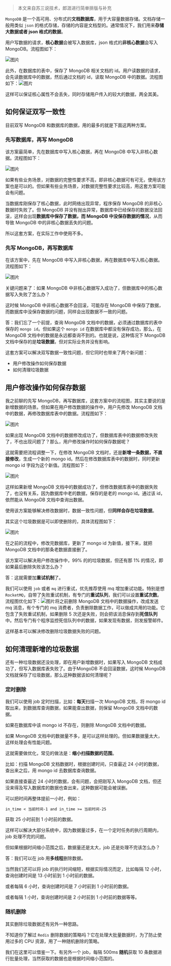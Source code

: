 > 本文来自苏三说技术，郎涯进行简单排版与补充

`MongoDB` 是一个高可用、分布式的**文档数据库**，用于大容量数据存储。文档存储一般用类似 `json` 的格式存储，存储的内容是文档型的。通常情况下，我们用来**存储大数据或者 json 格式的数据**。

用户写数据的请求，**核心数据**会被写入数据库，json 格式的**非核心数据**会写入 MongoDB。流程图如下：

![图片](https://img-note.langyastudio.com/202212050907421.png?x-oss-process=style/watermark)

此外，在数据库的表中，保存了 MongoDB 相关文档的 id。用户读数据的请求，会先读数据库中的数据，然后通过文档的 id，读取 MongoDB 中的数据。流程图如下：![图片](https://img-note.langyastudio.com/202212050907070.png?x-oss-process=style/watermark)

这样可以保证核心属性不会丢失，同时存储用户传入的较大的数据，两全其美。



## 如何保证双写一致性

目前双写 MongoDB 和数据库的数据，用的最多的就是下面这两种方案。

### 先写数据库，再写 MongoDB

该方案最简单，先在数据库中写入核心数据，再在 MongoDB 中写入非核心数据。流程图如下：

![图片](https://img-note.langyastudio.com/202212050907966.png?x-oss-process=style/watermark)

如果有些业务场景，对数据的完整性要求不高，即非核心数据可有可无，使用该方案也是可以的。但如果有些业务场景，对数据完整性要求比较高，用这套方案可能会有问题。

当数据库刚保存了核心数据，此时网络出现异常，程序保存 MongoDB 的非核心数据时失败了。但 MongoDB 并没有抛出异常，数据库中已经保存的数据没法回滚，这样会出现**数据库中保存了数据，而 MongoDB 中没保存数据的情况**，从而导致 MongoDB 中的非核心数据丢失的问题。

所以这套方案，在实际工作中使用不多。



### 先写 MongoDB，再写数据库

在该方案中，先在 MongoDB 中写入非核心数据，再在数据库中写入核心数据。流程图如下：

![图片](https://img-note.langyastudio.com/202212050907675.png?x-oss-process=style/watermark)

关键问题来了：如果 MongoDB 中非核心数据写入成功了，但数据库中的核心数据写入失败了怎么办？

这时候 MongoDB 中非核心数据不会回滚，可能存在 MongoDB 中保存了数据，而数据库中没保存数据的问题，同样会出现数据不一致的问题。

答：我们忘了一个前提，查询 MongoDB 文档中的数据，必须通过数据库的表中保存的 `mongo id`。但如果这个 `mongo id` 在数据库中都没有保存成功，那么，在 MongoDB 文档中的数据是永远都查询不到的。也就是说，这种情况下 MongoDB 文档中保存的是**垃圾数据**，但对实际业务并没有影响。

这套方案可以解决双写数据一致性问题，但它同时也带来了两个新问题：

- 用户修改操作如何保存数据
- 如何清理垃圾数据



## 用户修改操作如何保存数据

我之前聊的先写 MongoDB，再写数据库，这套方案中的流程图，其实主要说的是新增数据的场景。但如果在用户修改数据的操作中，用户先修改 MongoDB 文档中的数据，再修改数据库表中的数据。流程图如下：

![图片](https://img-note.langyastudio.com/202212050907580.png?x-oss-process=style/watermark)

如果出现 MongoDB 文档中的数据修改成功了，但数据库表中的数据修改失败了，不也出现问题了？那么，用户修改操作时如何保存数据呢？

这就需要把流程调整一下，在修改 MongoDB 文档时，还是**新增一条数据，不直接修改**，生成一个新的 mongo id。然后在修改数据库表中的数据时，同时更新 mongo id 字段为这个新值。流程图如下：

![图片](https://img-note.langyastudio.com/202212050907387.png?x-oss-process=style/watermark)

这样如果新增 MongoDB 文档中的数据成功了，但修改数据库表中的数据失败了，也没有关系，因为数据库中老的数据，保存的是老的 mongo id。通过该 id，依然能从 MongoDB 文档中查询出数据。

使用该方案能够解决修改数据时，数据一致性问题，但**同样会存在垃圾数据**。



其实这个垃圾数据是可以即使删除的，具体流程图如下：

![图片](https://img-note.langyastudio.com/202212050907901.png?x-oss-process=style/watermark)

在之前的流程中，修改完数据库，更新了 mongo id 为新值，接下来，就把 MongoDB 文档中的那条老数据直接删了。

该方案可以解决用户修改操作中，99% 的的垃圾数据，但还有那 1% 的情况，即如果最后删除失败该怎么办？

答：这就需要加**重试机制**了。

我们可以使用 `job` 或者 `mq` 进行重试，优先推荐使用 mq 增加重试功能。特别是想 `RocketMQ`，自带了失败重试机制，有专门的**重试队列**，我们可以设置**重试次数**。流程图优化如下：![图片](https://img-note.langyastudio.com/202212050907786.png?x-oss-process=style/watermark)将之前删除 MongoDB 文档中的数据操作，改成发送 mq 消息，有个专门的 mq 消费者，负责删除数据工作，可以做成共用的功能。它包含了失败重试机制，如果删除 5 次还是失败，则会把该消息保存到**死信队列**中。然后专门有个程序监控死信队列中的数据，如果发现有数据，则发报警邮件。

这样基本可以解决修改删除垃圾数据失败的问题。



## 如何清理新增的垃圾数据

还有一种垃圾数据还没处理，即在用户新增数据时，如果写入 MongoDB 文档成功了，但写入数据库表失败了。由于MongoDB 不会回滚数据，这时候 MongoDB 文档就保存了垃圾数据，那么这种数据该如何清理呢？



### 定时删除

我们可以使用 job 定时扫描，比如：**每天**扫描一次 MongoDB 文档，将 mongo id 取出来，到数据库查询数据，如果能查出数据，则保留 MongoDB 文档中的数据。

如果在数据库中该 mongo id 不存在，则删除 MongoDB 文档中的数据。

如果 MongoDB 文档中的数据量不多，是可以这样处理的。但如果数据量太大，这样处理会有性能问题。

这就需要做优化，常见的做法是：**缩小扫描数据的范围**。

比如：扫描 MongoDB 文档数据时，根据创建时间，只查最近 24 小时的数据，查出来之后，用 mongo id 去数据库查询数据。

如果直接查最近 24 小时的数据，会有问题，会把刚写入 MongoDB 文档，但还没来得及写入数据库的数据也查出来，这种数据可能会被误删。

可以把时间再整体提前一小时，例如：

```
in_time < 当前时间-1 and in_time >= 当前时间-25
```

获取 25 小时前到 1 小时前的数据。

这样可以解决大部分系统中，因为数据量过多，在一个定时任务的执行周期内，job 处理不完的问题。

但如果根据时间缩小范围之后，数据量还是太大，job 还是处理不完该怎么办？

答：我们可以在 job 用**多线程**删除数据。

当然我们还可以将 job 的执行时间缩短，根据实际情况而定，比如每隔 12 小时，查询创建时间是 13 小时前到 1 小时前的数据。

或者每隔 6 小时，查询创建时间是 7 小时前到 1 小时前的数据。

或者每隔 1 小时，查询创建时间是 2 小时前到 1 小时前的数据等等。



### 随机删除

其实删除垃圾数据还有另外一种思路。

不知道你了解过 `Redis` 删除数据的策略吗？它在处理大批量数据时，为了防止使用过多的 CPU 资源，用了一种随机删除的策略。

我们在这里可以借鉴一下。有另外一个 job，每隔 500ms **随机**获取 10 条数据进行批量处理，当然获取的数据也是根据时间缩小范围的。